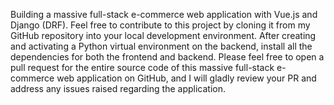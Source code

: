 Building a massive full-stack e-commerce web application with Vue.js and Django (DRF).
Feel free to contribute to this project by cloning it from my GitHub repository into your local development environment. After creating and activating a Python virtual environment on the backend, install all the dependencies for both the frontend and backend.
Please feel free to open a pull request for the entire source code of this massive full-stack e-commerce web application on GitHub, and I will gladly review your PR and address any issues raised regarding the application.